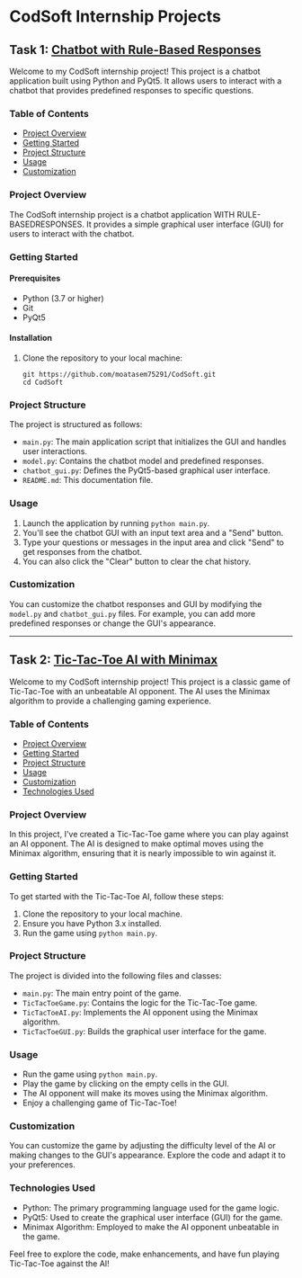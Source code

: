 # CodSoft Internship Projects

## Task 1: [Chatbot with Rule-Based Responses](https://github.com/moatasem75291/CodSoft/tree/main/CHATBOT%20WITH%20RULE-BASEDRESPONSES)

Welcome to my CodSoft internship project! This project is a chatbot application built using Python and PyQt5. It allows users to interact with a chatbot that provides predefined responses to specific questions.

### Table of Contents

- [Project Overview](#project-overview)
- [Getting Started](#getting-started)
- [Project Structure](#project-structure)
- [Usage](#usage)
- [Customization](#customization)

### Project Overview

The CodSoft internship project is a chatbot application WITH RULE-BASEDRESPONSES. It provides a simple graphical user interface (GUI) for users to interact with the chatbot.

### Getting Started

#### Prerequisites

- Python (3.7 or higher)
- Git
- PyQt5

#### Installation

1. Clone the repository to your local machine:

   ```shell
   git https://github.com/moatasem75291/CodSoft.git
   cd CodSoft
   ```

### Project Structure

The project is structured as follows:

- `main.py`: The main application script that initializes the GUI and handles user interactions.
- `model.py`: Contains the chatbot model and predefined responses.
- `chatbot_gui.py`: Defines the PyQt5-based graphical user interface.
- `README.md`: This documentation file.

### Usage

1. Launch the application by running `python main.py`.
2. You'll see the chatbot GUI with an input text area and a "Send" button.
3. Type your questions or messages in the input area and click "Send" to get responses from the chatbot.
4. You can also click the "Clear" button to clear the chat history.

### Customization

You can customize the chatbot responses and GUI by modifying the `model.py` and `chatbot_gui.py` files. For example, you can add more predefined responses or change the GUI's appearance.

---

## Task 2: [Tic-Tac-Toe AI with Minimax]()

Welcome to my CodSoft internship project! This project is a classic game of Tic-Tac-Toe with an unbeatable AI opponent. The AI uses the Minimax algorithm to provide a challenging gaming experience.

### Table of Contents

- [Project Overview](#project-overview)
- [Getting Started](#getting-started)
- [Project Structure](#project-structure)
- [Usage](#usage)
- [Customization](#customization)
- [Technologies Used](#technologies-used)

### Project Overview

In this project, I've created a Tic-Tac-Toe game where you can play against an AI opponent. The AI is designed to make optimal moves using the Minimax algorithm, ensuring that it is nearly impossible to win against it.

### Getting Started

To get started with the Tic-Tac-Toe AI, follow these steps:

1. Clone the repository to your local machine.
2. Ensure you have Python 3.x installed.
3. Run the game using `python main.py`.

### Project Structure

The project is divided into the following files and classes:

- `main.py`: The main entry point of the game.
- `TicTacToeGame.py`: Contains the logic for the Tic-Tac-Toe game.
- `TicTacToeAI.py`: Implements the AI opponent using the Minimax algorithm.
- `TicTacToeGUI.py`: Builds the graphical user interface for the game.

### Usage

- Run the game using `python main.py`.
- Play the game by clicking on the empty cells in the GUI.
- The AI opponent will make its moves using the Minimax algorithm.
- Enjoy a challenging game of Tic-Tac-Toe!

### Customization

You can customize the game by adjusting the difficulty level of the AI or making changes to the GUI's appearance. Explore the code and adapt it to your preferences.

### Technologies Used

- Python: The primary programming language used for the game logic.
- PyQt5: Used to create the graphical user interface (GUI) for the game.
- Minimax Algorithm: Employed to make the AI opponent unbeatable in the game.

Feel free to explore the code, make enhancements, and have fun playing Tic-Tac-Toe against the AI!
